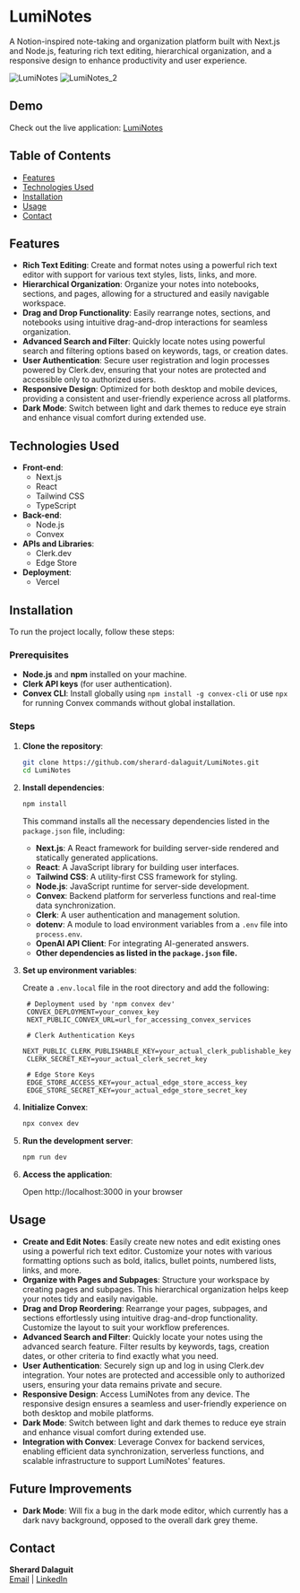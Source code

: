 # LumiNotes

A Notion-inspired note-taking and organization platform built with Next.js and Node.js, featuring rich text editing, hierarchical organization, and a responsive design to enhance productivity and user experience.

![LumiNotes](https://github.com/user-attachments/assets/ea4add65-f4e5-4a6b-a57b-5569b8b3be17)
![LumiNotes_2](https://github.com/user-attachments/assets/018fd91e-8635-4a6d-9e86-59ac7e76e343)

## Demo

Check out the live application: [LumiNotes](https://luminotes.vercel.app)

## Table of Contents

- [Features](#features)
- [Technologies Used](#technologies-used)
- [Installation](#installation)
- [Usage](#usage)
- [Contact](#contact)

## Features

- **Rich Text Editing**: Create and format notes using a powerful rich text editor with support for various text styles, lists, links, and more.
- **Hierarchical Organization**: Organize your notes into notebooks, sections, and pages, allowing for a structured and easily navigable workspace.
- **Drag and Drop Functionality**: Easily rearrange notes, sections, and notebooks using intuitive drag-and-drop interactions for seamless organization.
- **Advanced Search and Filter**: Quickly locate notes using powerful search and filtering options based on keywords, tags, or creation dates.
- **User Authentication**: Secure user registration and login processes powered by Clerk.dev, ensuring that your notes are protected and accessible only to authorized users.
- **Responsive Design**: Optimized for both desktop and mobile devices, providing a consistent and user-friendly experience across all platforms.
- **Dark Mode**: Switch between light and dark themes to reduce eye strain and enhance visual comfort during extended use.

## Technologies Used

- **Front-end**:
  - Next.js
  - React
  - Tailwind CSS
  - TypeScript
- **Back-end**:
  - Node.js
  - Convex
- **APIs and Libraries**:
  - Clerk.dev
  - Edge Store
- **Deployment**:
  - Vercel

## Installation

To run the project locally, follow these steps:

### Prerequisites

- **Node.js** and **npm** installed on your machine.
- **Clerk API keys** (for user authentication).
- **Convex CLI**: Install globally using `npm install -g convex-cli` or use `npx` for running Convex commands without global installation.

### Steps

1. **Clone the repository**:

   ```bash
   git clone https://github.com/sherard-dalaguit/LumiNotes.git
   cd LumiNotes

2. **Install dependencies**:

   ```bash
   npm install
   ```
   This command installs all the necessary dependencies listed in the `package.json` file, including:

    - **Next.js**: A React framework for building server-side rendered and statically generated applications.
    - **React**: A JavaScript library for building user interfaces.
    - **Tailwind CSS**: A utility-first CSS framework for styling.
    - **Node.js**: JavaScript runtime for server-side development.
    - **Convex**: Backend platform for serverless functions and real-time data synchronization.
    - **Clerk**: A user authentication and management solution.
    - **dotenv**: A module to load environment variables from a `.env` file into `process.env`.
    - **OpenAI API Client**: For integrating AI-generated answers.
    - **Other dependencies as listed in the `package.json` file.**
  
3. **Set up environment variables**:

   Create a `.env.local` file in the root directory and add the following:
   ```env
    # Deployment used by 'npm convex dev'
    CONVEX_DEPLOYMENT=your_convex_key
    NEXT_PUBLIC_CONVEX_URL=url_for_accessing_convex_services

    # Clerk Authentication Keys
    NEXT_PUBLIC_CLERK_PUBLISHABLE_KEY=your_actual_clerk_publishable_key
    CLERK_SECRET_KEY=your_actual_clerk_secret_key

    # Edge Store Keys
    EDGE_STORE_ACCESS_KEY=your_actual_edge_store_access_key
    EDGE_STORE_SECRET_KEY=your_actual_edge_store_secret_key
    ```

4. **Initialize Convex**:
   ```bash
   npx convex dev

5. **Run the development server**:
   ```bash
   npm run dev

6. **Access the application**:

   Open http://localhost:3000 in your browser


## Usage

- **Create and Edit Notes**: Easily create new notes and edit existing ones using a powerful rich text editor. Customize your notes with various formatting options such as bold, italics, bullet points, numbered lists, links, and more.
- **Organize with Pages and Subpages**: Structure your workspace by creating pages and subpages. This hierarchical organization helps keep your notes tidy and easily navigable.
- **Drag and Drop Reordering**: Rearrange your pages, subpages, and sections effortlessly using intuitive drag-and-drop functionality. Customize the layout to suit your workflow preferences.
- **Advanced Search and Filter**: Quickly locate your notes using the advanced search feature. Filter results by keywords, tags, creation dates, or other criteria to find exactly what you need.
- **User Authentication**: Securely sign up and log in using Clerk.dev integration. Your notes are protected and accessible only to authorized users, ensuring your data remains private and secure.
- **Responsive Design**: Access LumiNotes from any device. The responsive design ensures a seamless and user-friendly experience on both desktop and mobile platforms.
- **Dark Mode**: Switch between light and dark themes to reduce eye strain and enhance visual comfort during extended use.
- **Integration with Convex**: Leverage Convex for backend services, enabling efficient data synchronization, serverless functions, and scalable infrastructure to support LumiNotes' features.


## Future Improvements
- **Dark Mode**: Will fix a bug in the dark mode editor, which currently has a dark navy background, opposed to the overall dark grey theme.


## Contact

**Sherard Dalaguit**  
[Email](mailto:sherard.softwaredev@gmail.com) | [LinkedIn](https://www.linkedin.com/in/sherard-d)
